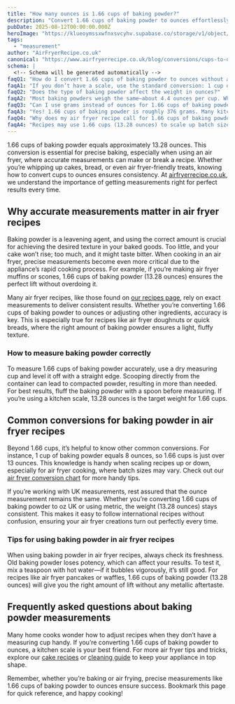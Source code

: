 ```yaml
---
title: "How many ounces is 1.66 cups of baking powder?"
description: "Convert 1.66 cups of baking powder to ounces effortlessly with our simple guide. Perfect for air fryer recipes and precise baking measurements."
pubDate: 2025-08-12T00:00:00.000Z
heroImage: "https://klueoymssxwfnxsvcyhv.supabase.co/storage/v1/object/public/Shmucket/how-many-ounces-is-1-66-cups-of-baking-powder.webp"
tags:
  - "measurement"
author: "AirFryerRecipe.co.uk"
canonical: "https://www.airfryerrecipe.co.uk/blog/conversions/cups-to-ounces/how-many-ounces-is-1-66-cups-of-baking-powder"
schema: |
  <!-- Schema will be generated automatically -->
faqQ1: "How do I convert 1.66 cups of baking powder to ounces without a scale?"
faqA1: "If you don’t have a scale, use the standard conversion: 1 cup of baking powder equals 8 ounces. For 1.66 cups, multiply 8 by 1.66 to get approximately 13.28 ounces. Use measuring cups and level off the powder for accuracy."
faqQ2: "Does the type of baking powder affect the weight in ounces?"
faqA2: "Most baking powders weigh the same—about 4.4 ounces per cup. Whether it’s single- or double-acting, the weight for 1.66 cups (13.28 ounces) remains consistent. Always check the packaging for specific brand variations."
faqQ3: "Can I use grams instead of ounces for 1.66 cups of baking powder?"
faqA3: "Yes! 1.66 cups of baking powder is roughly 376 grams. Many kitchen scales switch between ounces and grams, making it easy to measure for international recipes or precise air fryer baking."
faqQ4: "Why does my air fryer recipe call for 1.66 cups of baking powder?"
faqA4: "Recipes may use 1.66 cups (13.28 ounces) to scale up batch sizes or balance other ingredients. Always follow the recipe closely, as air fryer cooking relies on precise measurements for even results."
---
```

<p>1.66 cups of baking powder equals approximately 13.28 ounces. This conversion is essential for precise baking, especially when using an air fryer, where accurate measurements can make or break a recipe. Whether you’re whipping up cakes, bread, or even air fryer-friendly treats, knowing how to convert cups to ounces ensures consistency. At <a href=https://www.airfryerrecipe.co.uk>airfryerrecipe.co.uk</a>, we understand the importance of getting measurements right for perfect results every time.</p>  

<h2>Why accurate measurements matter in air fryer recipes</h2>  
<p>Baking powder is a leavening agent, and using the correct amount is crucial for achieving the desired texture in your baked goods. Too little, and your cake won’t rise; too much, and it might taste bitter. When cooking in an air fryer, precise measurements become even more critical due to the appliance’s rapid cooking process. For example, if you’re making air fryer muffins or scones, 1.66 cups of baking powder (13.28 ounces) ensures the perfect lift without overdoing it.</p>  

<p>Many air fryer recipes, like those found on <a href=https://www.airfryerrecipe.co.uk/recipes>our recipes page</a>, rely on exact measurements to deliver consistent results. Whether you’re converting 1.66 cups of baking powder to ounces or adjusting other ingredients, accuracy is key. This is especially true for recipes like air fryer doughnuts or quick breads, where the right amount of baking powder ensures a light, fluffy texture.</p>  

<h3>How to measure baking powder correctly</h3>  
<p>To measure 1.66 cups of baking powder accurately, use a dry measuring cup and level it off with a straight edge. Scooping directly from the container can lead to compacted powder, resulting in more than needed. For best results, fluff the baking powder with a spoon before measuring. If you’re using a kitchen scale, 13.28 ounces is the target weight for 1.66 cups.</p>  

<h2>Common conversions for baking powder in air fryer recipes</h2>  
<p>Beyond 1.66 cups, it’s helpful to know other common conversions. For instance, 1 cup of baking powder equals 8 ounces, so 1.66 cups is just over 13 ounces. This knowledge is handy when scaling recipes up or down, especially for air fryer cooking, where batch sizes may vary. Check out our <a href=https://www.airfryerrecipe.co.uk/air-fryer-conversion-chart>air fryer conversion chart</a> for more handy tips.</p>  

<p>If you’re working with UK measurements, rest assured that the ounce measurement remains the same. Whether you’re converting 1.66 cups of baking powder to oz UK or using metric, the weight (13.28 ounces) stays consistent. This makes it easy to follow international recipes without confusion, ensuring your air fryer creations turn out perfectly every time.</p>  

<h3>Tips for using baking powder in air fryer recipes</h3>  
<p>When using baking powder in air fryer recipes, always check its freshness. Old baking powder loses potency, which can affect your results. To test it, mix a teaspoon with hot water—if it bubbles vigorously, it’s still good. For recipes like air fryer pancakes or waffles, 1.66 cups of baking powder (13.28 ounces) will give you the right amount of lift without any metallic aftertaste.</p>  

<h2>Frequently asked questions about baking powder measurements</h2>  
<p>Many home cooks wonder how to adjust recipes when they don’t have a measuring cup handy. If you’re converting 1.66 cups of baking powder to ounces, a kitchen scale is your best friend. For more air fryer tips and tricks, explore our <a href=https://www.airfryerrecipe.co.uk/recipe-category/cakes>cake recipes</a> or <a href=https://www.airfryerrecipe.co.uk/air-fryer-cleaner>cleaning guide</a> to keep your appliance in top shape.</p>  

<p>Remember, whether you’re baking or air frying, precise measurements like 1.66 cups of baking powder to ounces ensure success. Bookmark this page for quick reference, and happy cooking!</p>
